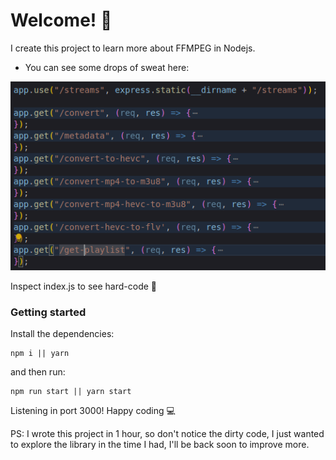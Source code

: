 # Welcome! 👋
I create this project to learn more about FFMPEG
in Nodejs.

- You can see some drops of sweat here:
<img src="./image.png" />

Inspect index.js to see hard-code 🧐

### Getting started
Install the dependencies:
```
npm i || yarn
```
and then run:
```
npm run start || yarn start
```

Listening in port 3000!
Happy coding 💻

PS: I wrote this project in 1 hour, so don't notice the dirty code, 
I just wanted to explore the library in the time I had, 
I'll be back soon to improve more.
